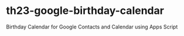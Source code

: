# th23-google-birthday-calendar
Birthday Calendar for Google Contacts and Calendar using Apps Script
